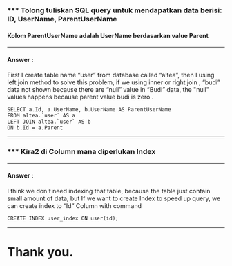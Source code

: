 ### *** Tolong tuliskan SQL query untuk mendapatkan data berisi: ID, UserName, ParentUserName 
#### Kolom ParentUserName adalah UserName berdasarkan value Parent
___
#### Answer :
First I create table name “user” from database called “altea”, then I using left join method to solve this problem, if we using inner or right join , “budi” data not shown because there are “null” value in “Budi” data, the "null" values happens because parent value budi is zero .

```
SELECT a.Id, a.UserName, b.UserName AS ParentUserName
FROM altea.`user` AS a 
LEFT JOIN altea.`user` AS b
ON b.Id = a.Parent
```

___
### *** Kira2 di Column mana diperlukan Index

___
#### Answer :
I think we don't need indexing that table, because the table just contain small amount of data, but If we want to create Index to speed up query, we can create index to “Id” Column with command

```
CREATE INDEX user_index ON user(id);
```
___

# Thank you.
